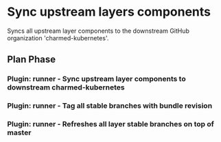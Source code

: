# Sync upstream layers components
Syncs all upstream layer components to the downstream GitHub organization
'charmed-kubernetes'.

## Plan Phase
### Plugin: **runner** - Sync upstream layer components to downstream charmed-kubernetes
### Plugin: **runner** - Tag all stable branches with bundle revision
### Plugin: **runner** - Refreshes all layer stable branches on top of master
